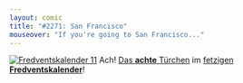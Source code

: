 ```yaml
---
layout: comic
title: "#2271: San Francisco"
mouseover: "If you're going to San Francisco..."
---
```


<a href="http://www.fonflatter.de/der-fetzige-fredventskalender-2011/" title="Fredventskalender 11"><img src="http://www.fonflatter.de/adv11/fredventskalender_banner.png" alt="Fredventskalender 11" /></a>
Ach! <a href="http://www.fonflatter.de/2011/12/08/das-8-turchen" title="Fredventskalender 2011">Das <strong>achte</strong> Türchen</a> im <a href="http://www.fonflatter.de/der-fetzige-fredventskalender-2011/" title="Fredventskalender 2011">fetzigen <strong>Fredventskalender</strong></a>!

